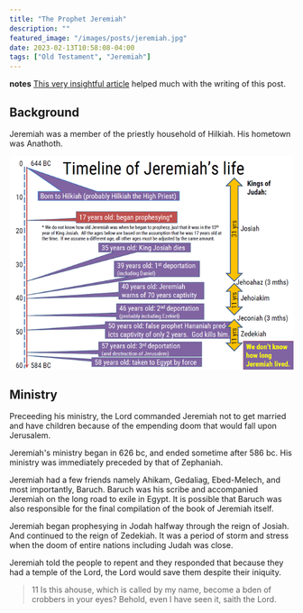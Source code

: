 ```yaml
---
title: "The Prophet Jeremiah"
description: ""
featured_image: "/images/posts/jeremiah.jpg"
date: 2023-02-13T10:58:08-04:00
tags: ["Old Testament", "Jeremiah"]
---
```


**notes**
[This very insightful article](https://www.biblestudytools.com/nlt/jeremiah/) helped much with the writing of this post.
<!-- The NIV of the Bible is used also.  -->


## Background

Jeremiah was a member of the priestly household of Hilkiah. His hometown was Anathoth.

![tree](/images/posts/JeremiahTimeline.png)

## Ministry

Preceeding his ministry, the Lord commanded Jeremiah not to get married and have children because of the empending doom that would fall upon Jerusalem. 

Jeremiah's ministry began in 626 bc, and ended sometime after 586 bc. His ministry was immediately preceded by that of Zephaniah.

Jeremiah had a few friends namely Ahikam, Gedaliag, Ebed-Melech, and most importantly, Baruch. Baruch was his scribe and accompanied Jeremiah on the long road to exile in Egypt. It is possible that Baruch was also responsible for the final compilation of the book of Jeremiah itself. 

Jeremiah began prophesying in Jodah halfway through the reign of Josiah. And continued to the reign of Zedekiah. It was a period of storm and stress when the doom of entire nations including Judah was close. 

Jeremiah told the people to repent and they responded that because they had a temple of the Lord, the Lord would save them despite their iniquity. 

> 11 Is this ahouse, which is called by my name, become a bden of crobbers in your eyes? Behold, even I have seen it, saith the Lord.

